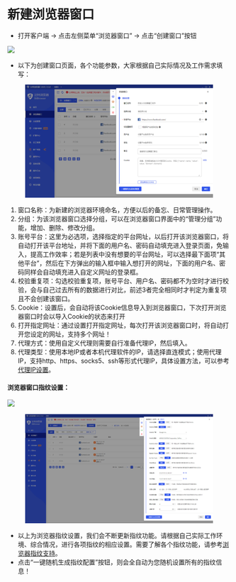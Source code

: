 # 新建浏览器窗口

* 打开客户端 -> 点击左侧菜单“浏览器窗口” -> 点击“创建窗口”按钮

![](../../.gitbook/assets/企业微信截图\_16716073295070.png)

* 以下为创建窗口页面，各个功能参数，大家根据自己实际情况及工作需求填写：

<figure><img src="../../.gitbook/assets/企业微信截图_16716069225617.png" alt=""><figcaption></figcaption></figure>

1. 窗口名称：为新建的浏览器环境命名，方便以后的备忘、日常管理操作。
2. 分组：为该浏览器窗口选择分组，可以在浏览器窗口界面中的“管理分组”功能，增加、删除、修改分组。
3. 账号平台：这里为必选项，选择指定的平台网址，以后打开该浏览器窗口，将自动打开该平台地址，并将下面的用户名、密码自动填充进入登录页面，免输入，提高工作效率；若是列表中没有想要的平台网址，可以选择最下面项“其他平台”，然后在下方弹出的输入框中输入想打开的网址，下面的用户名、密码同样会自动填充进入自定义网址的登录框。
4. 校验重复项：勾选校验重复项，账号平台、用户名、密码都不为空时才进行校验，会与自己过去所有的数据进行对比，前述3者完全相同时才判定为重复项且不会创建该窗口。
5. Cookie：设置后，会自动将该Cookie信息导入到浏览器窗口，下次打开浏览器窗口时会以导入Cookie的状态来打开
6. 打开指定网址：通过设置打开指定网址，每次打开该浏览器窗口时，将自动打开您设定的网址，支持多个网址！
7. 代理方式：使用自定义代理则需要自行准备代理IP，然后填入。
8. 代理类型：使用本地IP或者本机代理软件的IP，请选择直连模式；使用代理IP，支持http、https、socks5、ssh等形式代理IP，具体设置方法，可以参考[代理IP设置](../dailiip/)。



#### 浏览器窗口指纹设置：

![](../../.gitbook/assets/企业微信截图\_16716074946379.png)

<figure><img src="../../.gitbook/assets/企业微信截图_16716075613350.png" alt=""><figcaption></figcaption></figure>

* 以上为浏览器指纹设置，我们会不断更新指纹功能。请根据自己实际工作环境、综合情况，进行各项指纹的相应设置。需要了解各个指纹功能，请参考[浏览器指纹支持](../../fingerprint/)。
* 点击“一键随机生成指纹配置”按钮，则会全自动为您随机设置所有的指纹信息！
